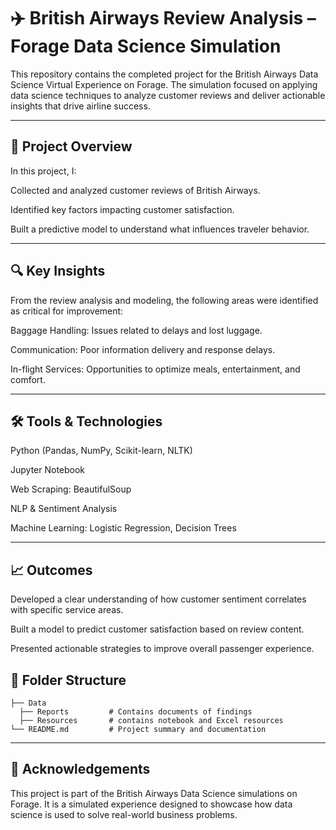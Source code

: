 # ✈️ British Airways Review Analysis – Forage Data Science Simulation
This repository contains the completed project for the British Airways Data Science Virtual Experience on Forage. The simulation focused on applying data science techniques to analyze customer reviews and deliver actionable insights that drive airline success.

---

## 🧠 Project Overview
In this project, I:

Collected and analyzed customer reviews of British Airways.

Identified key factors impacting customer satisfaction.

Built a predictive model to understand what influences traveler behavior.

---

## 🔍 Key Insights
From the review analysis and modeling, the following areas were identified as critical for improvement:

Baggage Handling: Issues related to delays and lost luggage.

Communication: Poor information delivery and response delays.

In-flight Services: Opportunities to optimize meals, entertainment, and comfort.

---

## 🛠 Tools & Technologies
Python (Pandas, NumPy, Scikit-learn, NLTK)

Jupyter Notebook

Web Scraping: BeautifulSoup

NLP & Sentiment Analysis

Machine Learning: Logistic Regression, Decision Trees

---

## 📈 Outcomes
Developed a clear understanding of how customer sentiment correlates with specific service areas.

Built a model to predict customer satisfaction based on review content.

Presented actionable strategies to improve overall passenger experience.

## 📂 Folder Structure
```plaintext
├── Data
  ├── Reports         # Contains documents of findings
  ├── Resources       # contains notebook and Excel resources 
└── README.md         # Project summary and documentation
```

---

## 📢 Acknowledgements
This project is part of the British Airways Data Science simulations on Forage. It is a simulated experience designed to showcase how data science is used to solve real-world business problems.
